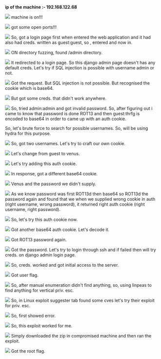 **ip of the machine :- 192.168.122.68**

![](attachment/ba8ec905d74071b8aca4e1b9bda9a952.png)
machine is on!!!

![](attachment/e21f848861e0ee6f8fa794f936b7eb8f.png)
got some open ports!!!

![](attachment/989459fab46102d46f352f722d937d7b.png)
So, got a login page first when entered the web application and it had also had creds. written as guest:guest, so , entered and now in.

![](attachment/edf1849d37f400ef2946f106a7a40a00.png)
ON directory fuzzing, found /admin directory.

![](attachment/33be7c81e7413f82ed89d93aecee1c82.png)
It redirected to a login page. So this django admin page doesn't has any default creds. Let's try if SQL injection is possible with username admin or not.

![](attachment/6938675bc70cccb605e0964090019937.png)
Got the request. But SQL injection is not possible. But recognised the cookie which is base64.

![](attachment/9fc48f03785acfb8f54bf45e7caee430.png)
But got some creds. that didn't work anywhere.

![](attachment/b8acff2a53f3a660678f40702e6485b7.png)
So, tried admin:admin and got invalid password. So, after figuring out i came to know that password is done ROT13 and then guest:thrfg is encoded to base64 in order to came up with an auth cookie.

So, let's brute force to search for possible usernames. So, will be using hydra for this purpose.

![](attachment/472b94a9119d3f3000654fa4fac88544.png)
So, got two usernames. Let's try to craft our own cookie.

![](attachment/b2851526c4f2408ad0f03e7d69ff23ed.png)
Let's change from guest to venus.

![](attachment/45e3ba6b505daa299fd736ad362c30da.png)
Let's try adding this auth cookie.

![](attachment/890d7ba7fe7821c57693beae09bcf63e.png)
In response, got a different base64 cookie.

![](attachment/bc6b5d2a0205e659a8efb17ed4ece6d7.png)
Venus and the password we didn't supply.

![](attachment/54aba5bc3b9f24b6f8f78bac2b6c872a.png)
As we know password was first ROT13d then base64 so ROT13d the password again and found that we when we supplied wrong cookie in auth (right username, wrong password), it returned right auth cookie (right username, right password).

![](attachment/633d1979091fed2b13658824c2bf1e97.png)
So, let's try this auth cookie now.

![](attachment/3beed91c0671efc8cf2499d93acb8817.png)
Got another base64 auth cookie. Let's decode it.

![](attachment/1dc3afa1b72fd5f92e84849e82ff2af0.png)
Got ROT13 password again.

![](attachment/43504f67fa7dcf7edeb499a979c7caf9.png)
Got the password. Let's try to login through ssh and if failed then will try creds. on  django admin login page.

![](attachment/45991b8072eafece380659eb385b79c3.png)
So, creds. worked and got initial access to the server.

![](attachment/973002bdfc04c4413740ab81bc511cf4.png)
Got user flag.

![](attachment/6e58eee14105d7e4a592078de7f738f9.png)
So, after manual enumeration didn't find anything, so, using linpeas to find anything for vertical priv. esc.

![](attachment/ea127d0159ae1146639aad992c913b12.png)
So, in Linux exploit suggester tab found some cves let's try their exploit for priv. esc.

![](attachment/fc6051ba8ac27bfe1259baa557c5aca1.png)
So, first showed error.

![](attachment/217349480d70a7bb059952d1746d32c0.png)
So, this exploit worked for me.

![](attachment/e5096bb0a3b4cccec8cfd706ff33330e.png)
Simply downloaded the zip in compromised machine and then ran the exploit.

![](attachment/bae2b4bd738c732a187e66a2cf069ada.png)
Got the root flag.